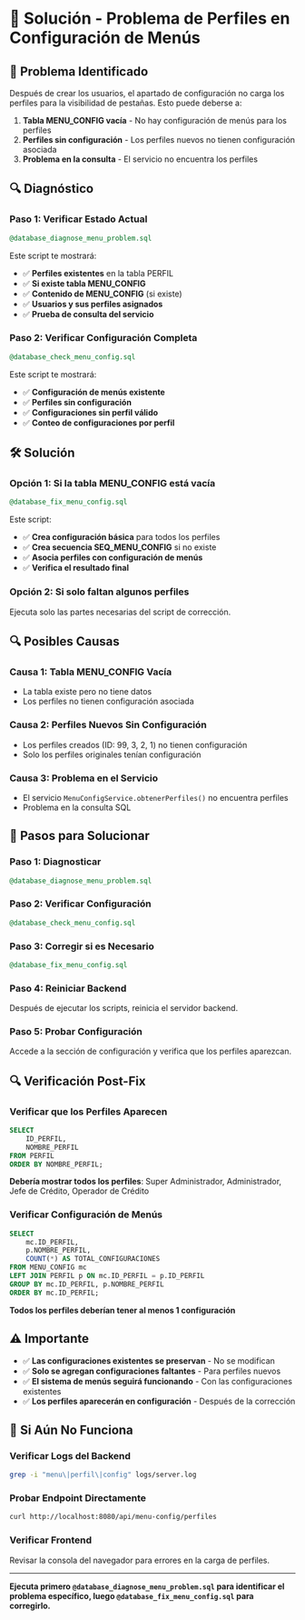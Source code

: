 # 🔧 Solución - Problema de Perfiles en Configuración de Menús

## 🚨 Problema Identificado

Después de crear los usuarios, el apartado de configuración no carga los perfiles para la visibilidad de pestañas. Esto puede deberse a:

1. **Tabla MENU_CONFIG vacía** - No hay configuración de menús para los perfiles
2. **Perfiles sin configuración** - Los perfiles nuevos no tienen configuración asociada
3. **Problema en la consulta** - El servicio no encuentra los perfiles

## 🔍 Diagnóstico

### **Paso 1: Verificar Estado Actual**
```sql
@database_diagnose_menu_problem.sql
```

Este script te mostrará:
- ✅ **Perfiles existentes** en la tabla PERFIL
- ✅ **Si existe tabla MENU_CONFIG**
- ✅ **Contenido de MENU_CONFIG** (si existe)
- ✅ **Usuarios y sus perfiles asignados**
- ✅ **Prueba de consulta del servicio**

### **Paso 2: Verificar Configuración Completa**
```sql
@database_check_menu_config.sql
```

Este script te mostrará:
- ✅ **Configuración de menús existente**
- ✅ **Perfiles sin configuración**
- ✅ **Configuraciones sin perfil válido**
- ✅ **Conteo de configuraciones por perfil**

## 🛠️ Solución

### **Opción 1: Si la tabla MENU_CONFIG está vacía**
```sql
@database_fix_menu_config.sql
```

Este script:
- ✅ **Crea configuración básica** para todos los perfiles
- ✅ **Crea secuencia SEQ_MENU_CONFIG** si no existe
- ✅ **Asocia perfiles con configuración de menús**
- ✅ **Verifica el resultado final**

### **Opción 2: Si solo faltan algunos perfiles**
Ejecuta solo las partes necesarias del script de corrección.

## 🔍 Posibles Causas

### **Causa 1: Tabla MENU_CONFIG Vacía**
- La tabla existe pero no tiene datos
- Los perfiles no tienen configuración asociada

### **Causa 2: Perfiles Nuevos Sin Configuración**
- Los perfiles creados (ID: 99, 3, 2, 1) no tienen configuración
- Solo los perfiles originales tenían configuración

### **Causa 3: Problema en el Servicio**
- El servicio `MenuConfigService.obtenerPerfiles()` no encuentra perfiles
- Problema en la consulta SQL

## 🚀 Pasos para Solucionar

### **Paso 1: Diagnosticar**
```sql
@database_diagnose_menu_problem.sql
```

### **Paso 2: Verificar Configuración**
```sql
@database_check_menu_config.sql
```

### **Paso 3: Corregir si es Necesario**
```sql
@database_fix_menu_config.sql
```

### **Paso 4: Reiniciar Backend**
Después de ejecutar los scripts, reinicia el servidor backend.

### **Paso 5: Probar Configuración**
Accede a la sección de configuración y verifica que los perfiles aparezcan.

## 🔍 Verificación Post-Fix

### **Verificar que los Perfiles Aparecen**
```sql
SELECT 
    ID_PERFIL, 
    NOMBRE_PERFIL 
FROM PERFIL 
ORDER BY NOMBRE_PERFIL;
```

**Debería mostrar todos los perfiles**: Super Administrador, Administrador, Jefe de Crédito, Operador de Crédito

### **Verificar Configuración de Menús**
```sql
SELECT 
    mc.ID_PERFIL,
    p.NOMBRE_PERFIL,
    COUNT(*) AS TOTAL_CONFIGURACIONES
FROM MENU_CONFIG mc
LEFT JOIN PERFIL p ON mc.ID_PERFIL = p.ID_PERFIL
GROUP BY mc.ID_PERFIL, p.NOMBRE_PERFIL
ORDER BY mc.ID_PERFIL;
```

**Todos los perfiles deberían tener al menos 1 configuración**

## ⚠️ Importante

- ✅ **Las configuraciones existentes se preservan** - No se modifican
- ✅ **Solo se agregan configuraciones faltantes** - Para perfiles nuevos
- ✅ **El sistema de menús seguirá funcionando** - Con las configuraciones existentes
- ✅ **Los perfiles aparecerán en configuración** - Después de la corrección

## 🔧 Si Aún No Funciona

### **Verificar Logs del Backend**
```bash
grep -i "menu\|perfil\|config" logs/server.log
```

### **Probar Endpoint Directamente**
```bash
curl http://localhost:8080/api/menu-config/perfiles
```

### **Verificar Frontend**
Revisar la consola del navegador para errores en la carga de perfiles.

---

**Ejecuta primero `@database_diagnose_menu_problem.sql` para identificar el problema específico, luego `@database_fix_menu_config.sql` para corregirlo.**
